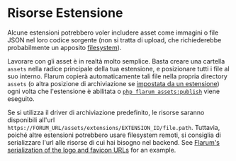 # Risorse Estensione

Alcune estensioni potrebbero voler includere asset come immagini o file JSON nel loro codice sorgente (non si tratta di upload, che richiederebbe probabilmente un apposito [filesystem](filesystem.md)).

Lavorare con gli asset è in realtà molto semplice. Basta creare una cartella `assets` nella radice principale della tua estensione, e posizionare tutti i file al suo interno.
Flarum copierà automaticamente tali file nella propria directory `assets` (o altra posizione di archiviazione se [impostata da un estensione](filesystem.md)) ogni volta che l'estensione è abilitata o [`php flarum assets:publish`](../console.md) viene eseguito.

Se si utilizza il driver di archiviazione predefinito, le risorse saranno disponibili all'url `https://FORUM_URL/assets/extensions/EXTENSION_ID/file.path`. Tuttavia, poiché altre estensioni potrebbero usare filesystem remoti, si consiglia di serializzare l'url alle risorse di cui hai bisogno nel backend. See [Flarum's serialization of the logo and favicon URLs](https://github.com/flarum/framework/blob/4ecd9a9b2ff0e9ba42bb158f3f83bb3ddfc10853/framework/core/src/Api/Serializer/ForumSerializer.php#L85-L86) for an example.
